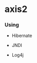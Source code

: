 # axis2

<h3>Using</h3>
<ul>
<li><p>Hibernate</p></li>
<li><p>JNDI</p></li>
<li><p>Log4j</p></li>
</ul>